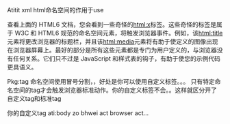 Atitit xml html命名空间的作用于use

查看上面的 HTML6 文档，您会看到一些奇怪的<html:x>标签。这些奇怪的标签是属于 W3C 和 HTML6 规范的命名空间元素，将触发浏览器事件。例如，该<html:title>元素将更改浏览器的标题栏，并且该<html:media>元素将有助于使定义的图像出现在浏览器屏幕上。最好的部分是所有这些元素都是专门为用户定义的，与浏览器没有任何关系。它们只不过是 JavaScript 和样式表的钩子，有助于使您的示例代码更具语义。

Pkg:tag   命名空间使用冒号分割，，好处是你可以使用自定义标签。。。
只有特定命名空间的tag才会触发浏览器标准动作。你的自定义标签不会。。这样就区分开了自定义tag和标准tag

你的自定义tag     ati:body  zo bhwei act browser act...
